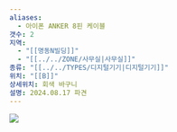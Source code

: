 ```yaml
---
aliases:
  - 아이폰 ANKER 8핀 케이블
갯수: 2
지역:
  - "[[명동N빌딩]]"
  - "[[../../ZONE/사무실|사무실]]"
종류: "[[../../TYPES/디지털기기|디지털기기]]"
위치: "[[B]]"
상세위치: 회색 바구니
설명: 2024.08.17 파견
---
```

![](http://192.168.50.22/images/240817_IMG_0106.jpg)